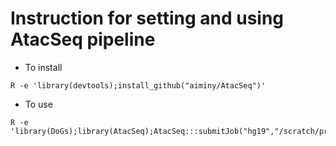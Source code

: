 # Instruction for setting and using AtacSeq pipeline

* To install
```{r}
R -e 'library(devtools);install_github("aiminy/AtacSeq")'
```

* To use
```{r}
R -e 'library(DoGs);library(AtacSeq);AtacSeq:::submitJob("hg19","/scratch/projects/bbc/aiminy_project/AtacSeq")'
```
